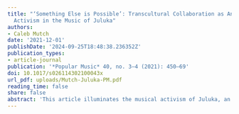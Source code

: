 ```yaml
---
title: "‘Something Else is Possible’: Transcultural Collaboration as Anti-Apartheid
  Activism in the Music of Juluka"
authors:
- Caleb Mutch
date: '2021-12-01'
publishDate: '2024-09-25T18:48:38.236352Z'
publication_types:
- article-journal
publication: '*Popular Music* 40, no. 3–4 (2021): 450–69'
doi: 10.1017/s026114302100043x
url_pdf: uploads/Mutch-Juluka-PM.pdf
reading_time: false
share: false
abstract: 'This article illuminates the musical activism of Juluka, an interracial South African band active in the late 1970s through the mid-1980s. Its analyses of three songs focus on intersections between Western popular music and a Zulu song genre called maskanda. By examining these cross-cultural interactions in the domains of harmonic progressions, formal structures and metric and rhythmic organisation, I demonstrate that the artistic fruitfulness of the band’s collaboration was a powerful rebuke to the government’s apartheid ideology, which sought to segregate not just people, but even their artistic expressions.'
---
```


